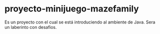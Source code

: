 # proyecto-minijuego-mazefamily
Es un proyecto con el cual se está introduciendo al ambiente de Java. 
Sera un laberinto con desafios.
